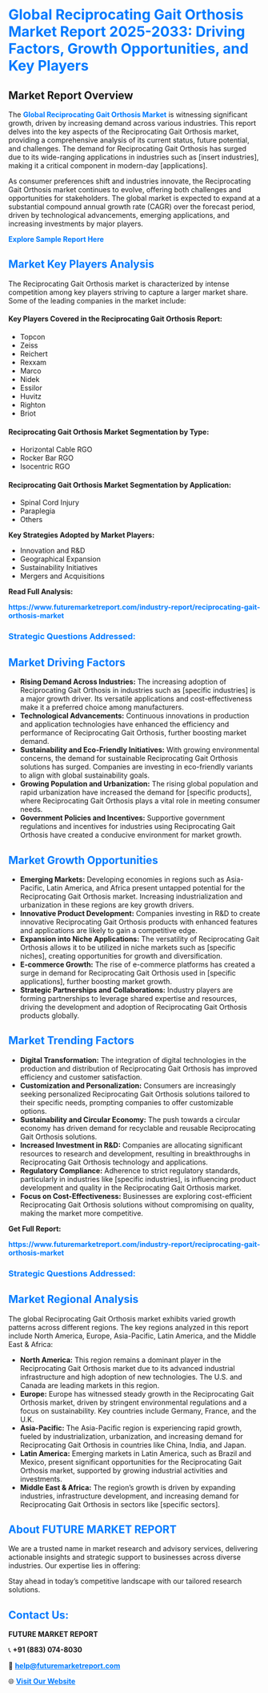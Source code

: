 <h1 style="color: #007BFF;">Global Reciprocating Gait Orthosis Market Report 2025-2033: Driving Factors, Growth Opportunities, and Key Players</h1>

<section id="overview">
<h2>Market Report Overview</h2>
<p>The <a href="https://www.futuremarketreport.com/industry-report/reciprocating-gait-orthosis-market" style="color: #007BFF; text-decoration: none;"><strong>Global Reciprocating Gait Orthosis Market</strong></a> is witnessing significant growth, driven by increasing demand across various industries. This report delves into the key aspects of the Reciprocating Gait Orthosis market, providing a comprehensive analysis of its current status, future potential, and challenges. The demand for Reciprocating Gait Orthosis has surged due to its wide-ranging applications in industries such as [insert industries], making it a critical component in modern-day [applications].</p>
<p>As consumer preferences shift and industries innovate, the Reciprocating Gait Orthosis market continues to evolve, offering both challenges and opportunities for stakeholders. The global market is expected to expand at a substantial compound annual growth rate (CAGR) over the forecast period, driven by technological advancements, emerging applications, and increasing investments by major players.</p>
</section>

<section id="overview">
<p><a href="https://www.futuremarketreport.com/request-sample/reportId=53512" style="color: #007BFF; text-decoration: none;"><strong>Explore Sample Report Here</strong></a></p>
</section>

<section id="key-players">
<h2 style="color: #007BFF;">Market Key Players Analysis</h2>
<p>The Reciprocating Gait Orthosis market is characterized by intense competition among key players striving to capture a larger market share. Some of the leading companies in the market include:</p>
<h4>Key Players Covered in the Reciprocating Gait Orthosis Report:</h4>
<ul><li>Topcon</li><li>Zeiss</li><li>Reichert</li><li>Rexxam</li><li>Marco</li><li>Nidek</li><li>Essilor</li><li>Huvitz</li><li>Righton</li><li>Briot</li></ul>
<h4>Reciprocating Gait Orthosis Market Segmentation by Type:</h4>
<ul><li>Horizontal Cable RGO</li><li>Rocker Bar RGO</li><li>Isocentric RGO</li></ul>

<h4>Reciprocating Gait Orthosis Market Segmentation by Application:</h4>
<ul><li>Spinal Cord Injury</li><li>Paraplegia</li><li>Others</li></ul>
<p><strong>Key Strategies Adopted by Market Players:</strong></p>
<ul>
<li>Innovation and R&D</li>
<li>Geographical Expansion</li>
<li>Sustainability Initiatives</li>
<li>Mergers and Acquisitions</li>
</ul>
</section>

<section>
<p><strong>Read Full Analysis: </strong></p><a href="https://www.futuremarketreport.com/industry-report/reciprocating-gait-orthosis-market" style="color: #007BFF; text-decoration: none;"><strong>https://www.futuremarketreport.com/industry-report/reciprocating-gait-orthosis-market</strong></a>
<h3 style="color: #007BFF;">Strategic Questions Addressed:</h3>
</section>

<section id="driving-factors">
<h2 style="color: #007BFF;">Market Driving Factors</h2>
<ul>
<li><strong>Rising Demand Across Industries:</strong> The increasing adoption of Reciprocating Gait Orthosis in industries such as [specific industries] is a major growth driver. Its versatile applications and cost-effectiveness make it a preferred choice among manufacturers.</li>
<li><strong>Technological Advancements:</strong> Continuous innovations in production and application technologies have enhanced the efficiency and performance of Reciprocating Gait Orthosis, further boosting market demand.</li>
<li><strong>Sustainability and Eco-Friendly Initiatives:</strong> With growing environmental concerns, the demand for sustainable Reciprocating Gait Orthosis solutions has surged. Companies are investing in eco-friendly variants to align with global sustainability goals.</li>
<li><strong>Growing Population and Urbanization:</strong> The rising global population and rapid urbanization have increased the demand for [specific products], where Reciprocating Gait Orthosis plays a vital role in meeting consumer needs.</li>
<li><strong>Government Policies and Incentives:</strong> Supportive government regulations and incentives for industries using Reciprocating Gait Orthosis have created a conducive environment for market growth.</li>
</ul>
</section>

<section id="growth-opportunities">
<h2 style="color: #007BFF;">Market Growth Opportunities</h2>
<ul>
<li><strong>Emerging Markets:</strong> Developing economies in regions such as Asia-Pacific, Latin America, and Africa present untapped potential for the Reciprocating Gait Orthosis market. Increasing industrialization and urbanization in these regions are key growth drivers.</li>
<li><strong>Innovative Product Development:</strong> Companies investing in R&D to create innovative Reciprocating Gait Orthosis products with enhanced features and applications are likely to gain a competitive edge.</li>
<li><strong>Expansion into Niche Applications:</strong> The versatility of Reciprocating Gait Orthosis allows it to be utilized in niche markets such as [specific niches], creating opportunities for growth and diversification.</li>
<li><strong>E-commerce Growth:</strong> The rise of e-commerce platforms has created a surge in demand for Reciprocating Gait Orthosis used in [specific applications], further boosting market growth.</li>
<li><strong>Strategic Partnerships and Collaborations:</strong> Industry players are forming partnerships to leverage shared expertise and resources, driving the development and adoption of Reciprocating Gait Orthosis products globally.</li>
</ul>
</section>

<section id="trending-factors">
<h2 style="color: #007BFF;">Market Trending Factors</h2>
<ul>
<li><strong>Digital Transformation:</strong> The integration of digital technologies in the production and distribution of Reciprocating Gait Orthosis has improved efficiency and customer satisfaction.</li>
<li><strong>Customization and Personalization:</strong> Consumers are increasingly seeking personalized Reciprocating Gait Orthosis solutions tailored to their specific needs, prompting companies to offer customizable options.</li>
<li><strong>Sustainability and Circular Economy:</strong> The push towards a circular economy has driven demand for recyclable and reusable Reciprocating Gait Orthosis solutions.</li>
<li><strong>Increased Investment in R&D:</strong> Companies are allocating significant resources to research and development, resulting in breakthroughs in Reciprocating Gait Orthosis technology and applications.</li>
<li><strong>Regulatory Compliance:</strong> Adherence to strict regulatory standards, particularly in industries like [specific industries], is influencing product development and quality in the Reciprocating Gait Orthosis market.</li>
<li><strong>Focus on Cost-Effectiveness:</strong> Businesses are exploring cost-efficient Reciprocating Gait Orthosis solutions without compromising on quality, making the market more competitive.</li>
</ul>
</section>

<section>
<p><strong>Get Full Report: </strong></p><a href="https://www.futuremarketreport.com/industry-report/reciprocating-gait-orthosis-market" style="color: #007BFF; text-decoration: none;"><strong>https://www.futuremarketreport.com/industry-report/reciprocating-gait-orthosis-market</strong></a>
<h3 style="color: #007BFF;">Strategic Questions Addressed:</h3>
</section>


<section id="regional-analysis">
<h2 style="color: #007BFF;">Market Regional Analysis</h2>
<p>The global Reciprocating Gait Orthosis market exhibits varied growth patterns across different regions. The key regions analyzed in this report include North America, Europe, Asia-Pacific, Latin America, and the Middle East & Africa:</p>
<ul>
<li><strong>North America:</strong> This region remains a dominant player in the Reciprocating Gait Orthosis market due to its advanced industrial infrastructure and high adoption of new technologies. The U.S. and Canada are leading markets in this region.</li>
<li><strong>Europe:</strong> Europe has witnessed steady growth in the Reciprocating Gait Orthosis market, driven by stringent environmental regulations and a focus on sustainability. Key countries include Germany, France, and the U.K.</li>
<li><strong>Asia-Pacific:</strong> The Asia-Pacific region is experiencing rapid growth, fueled by industrialization, urbanization, and increasing demand for Reciprocating Gait Orthosis in countries like China, India, and Japan.</li>
<li><strong>Latin America:</strong> Emerging markets in Latin America, such as Brazil and Mexico, present significant opportunities for the Reciprocating Gait Orthosis market, supported by growing industrial activities and investments.</li>
<li><strong>Middle East & Africa:</strong> The region’s growth is driven by expanding industries, infrastructure development, and increasing demand for Reciprocating Gait Orthosis in sectors like [specific sectors].</li>
</ul>
</section>

<footer>
<h2 style="color: #007BFF;">About FUTURE MARKET REPORT</h2>
<p>We are a trusted name in market research and advisory services, delivering actionable insights and strategic support to businesses across diverse industries. Our expertise lies in offering:</p>

<p>Stay ahead in today’s competitive landscape with our tailored research solutions.</p>

<h2 style="color: #007BFF;">Contact Us:</h2>
<p><strong>FUTURE MARKET REPORT</strong></p>
<p>📞 <strong>+91 (883) 074-8030</strong></p>
<p>📧 <strong><a href="mailto:help@futuremarketreport.com" style="color: #007BFF;">help@futuremarketreport.com</a></strong></p>
<p>🌐 <strong><a href="https://www.futuremarketreport.com/" style="color: #007BFF;">Visit Our Website</a></strong></p>
</footer>